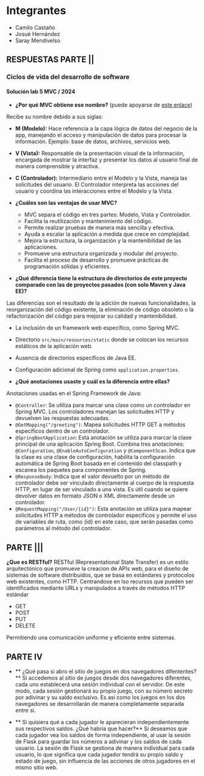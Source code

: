 # Integrantes
* Camilo Castaño
* Josué Hernández
* Saray Mendivelso

## RESPUESTAS PARTE ||
### Ciclos de vida del desarrollo de software
#### Solución lab 5 MVC / 2024


- **¿Por qué MVC obtiene ese nombre?** (puede apoyarse de [este enlace](https://www.javatpoint.com/spring-mvc-tutorial))

Recibe su nombre debido a sus siglas:
  - **M (Modelo):** Hace referencia a la capa lógica de datos del negocio de la app, manejando el acceso y manipulación de datos para procesar la información. Ejemplo: base de datos, archivos, servicios web.
  - **V (Vista):** Responsable de la presentación visual de la información, encargada de mostrar la interfaz y presentar los datos al usuario final de manera comprensible y atractiva.
  - **C (Controlador):** Intermediario entre el Modelo y la Vista, maneja las solicitudes del usuario. El Controlador interpreta las acciones del usuario y coordina las interacciones entre el Modelo y la Vista.

- **¿Cuáles son las ventajas de usar MVC?**
  - MVC separa el código en tres partes: Modelo, Vista y Controlador.
  - Facilita la reutilización y mantenimiento del código.
  - Permite realizar pruebas de manera más sencilla y efectiva.
  - Ayuda a escalar la aplicación a medida que crece en complejidad.
  - Mejora la estructura, la organización y la mantenibilidad de las aplicaciones.
  - Promueve una estructura organizada y modular del proyecto.
  - Facilita el proceso de desarrollo y promueve prácticas de programación sólidas y eficientes.

- **¿Qué diferencia tiene la estructura de directorios de este proyecto comparado con las de proyectos pasados (con solo Maven y Java EE)?**

Las diferencias son el resultado de la adición de nuevas funcionalidades, la reorganización del código existente, la eliminación de código obsoleto o la refactorización del código para mejorar su calidad y mantenibilidad.

  - La inclusión de un framework web específico, como Spring MVC.
  - Directorio `src/main/resources/static` donde se colocan los recursos estáticos de la aplicación web.
  - Ausencia de directorios específicos de Java EE.
  - Configuración adicional de Spring como `application.properties`.

- **¿Qué anotaciones usaste y cuál es la diferencia entre ellas?**

Anotaciones usadas en el Spring Framework de Java:

  - `@Controller`: Se utiliza para marcar una clase como un controlador en Spring MVC. Los controladores manejan las solicitudes HTTP y devuelven las respuestas adecuadas.
  - `@GetMapping("/greeting")`: Mapea solicitudes HTTP GET a métodos específicos dentro de un controlador.
  - `@SpringBootApplication`: Esta anotación se utiliza para marcar la clase principal de una aplicación Spring Boot. Combina tres anotaciones: `@Configuration`, `@EnableAutoConfiguration` y `@ComponentScan`. Indica que la clase es una clase de configuración, habilita la configuración automática de Spring Boot basada en el contenido del classpath y escanea los paquetes para componentes de Spring.
  - `@ResponseBody`: Indica que el valor devuelto por un método de controlador debe ser vinculado directamente al cuerpo de la respuesta HTTP, en lugar de ser vinculado a una vista. Es útil cuando se quiere devolver datos en formato JSON o XML directamente desde un controlador.
  - `@RequestMapping("/User/{id}")`: Esta anotación se utiliza para mapear solicitudes HTTP a métodos de controlador específicos y permite el uso de variables de ruta, como {id} en este caso, que serán pasadas como parámetros al método del controlador.


## PARTE |||
**¿Que es RESTful?**
RESTful (Representational State Transfer) es un estilo arquitectónico que promueve la creacion de APIs web, para el diseño de sistemas de software distribuidos, que se basa en estándares y protocolos web existentes, como HTTP.
Centrandose  en  lso recursos que pueden ser identificados mediante URLs y manipulados a través de métodos HTTP estándar
- GET
- POST
- PUT
- DELETE

Permitiendo una comunicación uniforme y eficiente entre sistemas. 

 
## PARTE IV
- ** ¿Qué pasa si abro el sitio de juegos en dos navegadores difententes?**
Si accedemos al sitio de juegos desde dos navegadores diferentes, cada uno establecerá una sesión individual con el servidor. 
De este modo, cada sesión gestionará su propio juego, con su número secreto por adivinar y su saldo exclusivo. Es asi como los juegos en los dos navegadores se desarrollarán de manera completamente separada entre sí.

- ** Si quisiera qué a cada jugador le aparecieran independientemente sus respectivos saldos. ¿Qué habría que hacer?**
Si deseamos que cada jugador vea los saldos de forma independiente, al usar la sesión de Flask para guardar los números a adivinar y los saldos de cada usuario. La sesión de Flask se gestiona de manera individual para cada usuario, lo que significa que cada jugador tendrá su propio saldo y estado de juego, sin influencia de las acciones de otros jugadores en el mismo sitio web.


